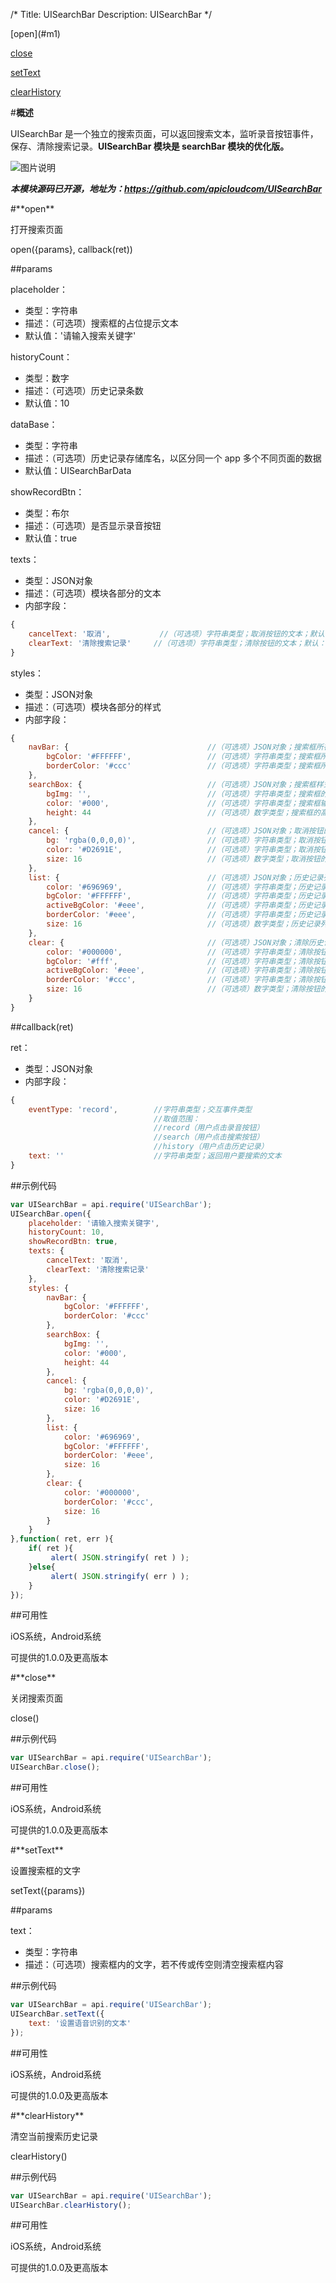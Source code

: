 /*
Title: UISearchBar
Description: UISearchBar
*/
<div class="outline">
[open](#m1)

[close](#m3)

[setText](#m2)

[clearHistory](#m4)
</div>

#**概述**

UISearchBar 是一个独立的搜索页面，可以返回搜索文本，监听录音按钮事件，保存、清除搜索记录。**UISearchBar 模块是 searchBar 模块的优化版。**

![图片说明](/img/docImage/searchBar.jpg)

***本模块源码已开源，地址为：https://github.com/apicloudcom/UISearchBar***

<div id="m1"></div>
#**open**

打开搜索页面

open({params}, callback(ret))

##params

placeholder：

- 类型：字符串
- 描述：（可选项）搜索框的占位提示文本
- 默认值：'请输入搜索关键字'

historyCount：

- 类型：数字
- 描述：（可选项）历史记录条数
- 默认值：10

dataBase：

- 类型：字符串
- 描述：（可选项）历史记录存储库名，以区分同一个 app 多个不同页面的数据
- 默认值：UISearchBarData

showRecordBtn：

- 类型：布尔
- 描述：（可选项）是否显示录音按钮
- 默认值：true

texts：

- 类型：JSON对象
- 描述：（可选项）模块各部分的文本
- 内部字段：

```js
{
    cancelText: '取消',           //（可选项）字符串类型；取消按钮的文本；默认：'取消'  
    clearText: '清除搜索记录'     //（可选项）字符串类型；清除按钮的文本；默认：'清除搜索记录'
}
```

styles：

- 类型：JSON对象
- 描述：（可选项）模块各部分的样式
- 内部字段：

```js
{
    navBar: {                               //（可选项）JSON对象；搜索框所在的导航条样式
        bgColor: '#FFFFFF',                 //（可选项）字符串类型；搜索框所在的导航条背景色，支持rgb，rgba，#；默认：'#FFFFFF'
        borderColor: '#ccc'                 //（可选项）字符串类型；搜索框所在的导航条边框颜色，支持rgb，rgba，#；默认：'#CCCCCC'
    },
    searchBox: {                            //（可选项）JSON对象；搜索框样式
        bgImg: '',                          //（可选项）字符串类型；搜索框的背景图片，要求本地路径（fs://，widget://）；默认：自带背景图片
        color: '#000',                      //（可选项）字符串类型；搜索框输入文本的颜色，支持rgb，rgba，#；默认：'#000000'
        height: 44                          //（可选项）数字类型；搜索框的高度；默认：44
    },
    cancel: {                               //（可选项）JSON对象；取消按钮的样式
        bg: 'rgba(0,0,0,0)',                //（可选项）字符串类型；取消按钮的背景，支持rgb，rgba，#，图片路径（本地路径，支持fs://，widget://）；默认：'rgba(0,0,0,0)'
        color: '#D2691E',                   //（可选项）字符串类型；取消按钮的字体颜色，支持rgb，rgba，#；默认：'#D2691E'
        size: 16                            //（可选项）数字类型；取消按钮的字体大小；默认：16
    },
    list: {                                 //（可选项）JSON对象；历史记录列表的样式
        color: '#696969',                   //（可选项）字符串类型；历史记录列表的文本颜色，支持rgb，rgba，#；默认：'#696969'
        bgColor: '#FFFFFF',                 //（可选项）字符串类型；历史记录列表的背景色，支持rgb，rgba，#；默认：'#FFFFFF'
        activeBgColor: '#eee',              //（可选项）字符串类型；历史记录列表按下时的背景色，支持rgb，rgba，#；默认：'#EEEEEE'
        borderColor: '#eee',                //（可选项）字符串类型；历史记录列表的边框颜色，支持rgb，rgba，#；默认：'#EEEEEE'
        size: 16                            //（可选项）数字类型；历史记录列表的字体大小；默认：16
    },
    clear: {                                //（可选项）JSON对象；清除历史记录按钮的样式
        color: '#000000',                   //（可选项）字符串类型；清除按钮的字体颜色，支持rgb，rgba，#；默认：'#000000'
        bgColor: '#fff',                    //（可选项）字符串类型；清除按钮的背景色，支持rgb，rgba，#；默认：'#FFFFFF'
        activeBgColor: '#eee',              //（可选项）字符串类型；清除按钮按下时的背景色，支持rgb，rgba，#；默认：'#EEEEEE'
        borderColor: '#ccc',                //（可选项）字符串类型；清除按钮的下边框颜色，支持rgb，rgba，#；默认：'#CCCCCC'
        size: 16                            //（可选项）数字类型；清除按钮的字体大小；默认：16
    }
}
```

##callback(ret)

ret：

- 类型：JSON对象
- 内部字段：

```js
{
	eventType: 'record',        //字符串类型；交互事件类型
                                //取值范围：
                                //record（用户点击录音按钮）
                                //search（用户点击搜索按钮）
                                //history（用户点击历史记录）
	text: ''                    //字符串类型；返回用户要搜索的文本
}
```

##示例代码

```js
var UISearchBar = api.require('UISearchBar');
UISearchBar.open({
    placeholder: '请输入搜索关键字',
    historyCount: 10,
    showRecordBtn: true,
    texts: {
        cancelText: '取消',
        clearText: '清除搜索记录'
    },
    styles: {
        navBar: {
            bgColor: '#FFFFFF',
            borderColor: '#ccc'
        },
        searchBox: {
            bgImg: '',
            color: '#000',
            height: 44
        },
        cancel: {
            bg: 'rgba(0,0,0,0)',
            color: '#D2691E',
            size: 16
        },
        list: {
            color: '#696969',
            bgColor: '#FFFFFF',
            borderColor: '#eee',
            size: 16
        },
        clear: {
            color: '#000000',
            borderColor: '#ccc',
            size: 16
        }
    }
},function( ret, err ){
	if( ret ){
         alert( JSON.stringify( ret ) );
    }else{
         alert( JSON.stringify( err ) );
    } 
});
```

##可用性

iOS系统，Android系统

可提供的1.0.0及更高版本

<div id="m3"></div>
#**close**

关闭搜索页面

close()

##示例代码

```js
var UISearchBar = api.require('UISearchBar');
UISearchBar.close();
```

##可用性

iOS系统，Android系统

可提供的1.0.0及更高版本

<div id="m2"></div>
#**setText**

设置搜索框的文字

setText({params})

##params

text：

- 类型：字符串
- 描述：（可选项）搜索框内的文字，若不传或传空则清空搜索框内容

##示例代码

```js
var UISearchBar = api.require('UISearchBar');
UISearchBar.setText({
    text: '设置语音识别的文本'
});
```

##可用性

iOS系统，Android系统

可提供的1.0.0及更高版本

<div id="m4"></div>
#**clearHistory**

清空当前搜索历史记录

clearHistory()

##示例代码

```js
var UISearchBar = api.require('UISearchBar');
UISearchBar.clearHistory();
```

##可用性

iOS系统，Android系统

可提供的1.0.0及更高版本
